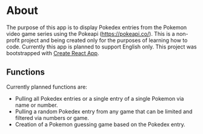 # About

The purpose of this app is to display Pokedex entries from the Pokemon video game series using the Pokeapi (https://pokeapi.co/).
This is a non-profit project and being created only for the purposes of learning how to code.
Currently this app is planned to support English only.
This project was bootstrapped with [Create React App](https://github.com/facebook/create-react-app).

## Functions
Currently planned functions are:

* Pulling all Pokedex entries or a single entry of a single Pokemon via name or number.
* Pulling a random Pokedex entry from any game that can be limited and filtered via numbers or game.
* Creation of a Pokemon guessing game based on the Pokedex entry.
